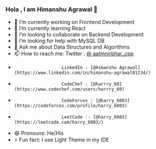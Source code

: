 ### Hola , I am Himanshu Agrawal 👋


- 🔭 I’m currently working on Frontend Development
- 🌱 I’m currently learning React
- 👯 I’m looking to collaborate on Backend Development
- 🤔 I’m looking for help with MySQL DB
- 💬 Ask me about Data Structures and Algorithms
- 📫 How to reach me: Twitter : [@ aatmnirbhar_cpp](https://twitter.com/aatmnirbhar_cpp)
-                       LinkedIn : [@Himanshu Agrawal](https://www.linkedin.com/in/himanshu-agrawal01234/)       
-                       CodeChef : [@harrry_60](https://www.codechef.com/users/harrry_60)
-                       CodeForces : [@harry_6003](https://codeforces.com/profile/harry_6003)
-                       LeetCode :- [@harry_6003](https://leetcode.com/harry_6003/)
- 😄 Pronouns: He/His
- ⚡ Fun fact: I use Light Theme in my IDE

